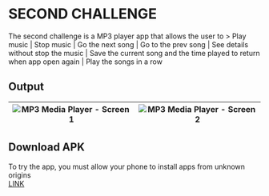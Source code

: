 # SECOND CHALLENGE
The second challenge is a MP3 player app that allows the user to > Play music | Stop music | Go the next song | Go to the prev song | 
See details without stop the music | Save the current song and the time played to return when app open again | Play the songs in a row

## Output 
![MP3 Media Player - Screen 1](https://res.cloudinary.com/duslwidi8/image/upload/v1642168174/Screenshot_20220114-084122_MP3_Player_y8hhoj.jpg) | ![MP3 Media Player - Screen 2](https://res.cloudinary.com/duslwidi8/image/upload/v1642168175/Screenshot_20220114-084126_MP3_Player_w9utys.jpg)
:-------------------------:|:-------------------------:

## Download APK
To try the app, you must allow your phone to install apps from unknown origins<br/>
[LINK](https://drive.google.com/file/d/1wmOoV2u3-qvZ737p93wY5zhICqY7oHB2/view?usp=sharing)
